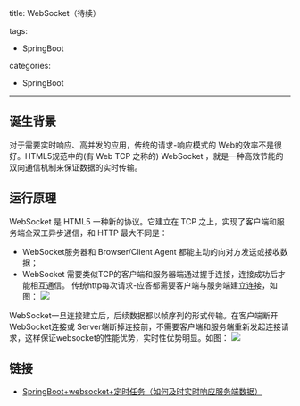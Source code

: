 title: WebSocket（待续）

tags:
  - SpringBoot

categories:
  - SpringBoot
---
## 诞生背景
对于需要实时响应、高并发的应用，传统的请求-响应模式的 Web的效率不是很好。HTML5规范中的(有 Web TCP 之称的) WebSocket ，就是一种高效节能的双向通信机制来保证数据的实时传输。

## 运行原理
WebSocket 是 HTML5 一种新的协议。它建立在 TCP 之上，实现了客户端和服务端全双工异步通信，和 HTTP 最大不同是：
  - WebSocket服务器和 Browser/Client Agent 都能主动的向对方发送或接收数据；
  - WebSocket 需要类似TCP的客户端和服务器端通过握手连接，连接成功后才能相互通信。
传统http每次请求-应答都需要客户端与服务端建立连接，如图：
![](/img/springboot/http.png)

WebSocket一旦连接建立后，后续数据都以帧序列的形式传输。在客户端断开 WebSocket连接或 Server端断掉连接前，不需要客户端和服务端重新发起连接请求，这样保证websocket的性能优势，实时性优势明显。如图：
![](/img/springboot/websocket.png)

## 链接
- [SpringBoot+websocket+定时任务（如何及时实时响应服务端数据）](https://segmentfault.com/a/1190000016201055)